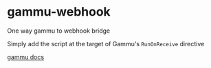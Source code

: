 # gammu-webhook

One way gammu to webhook bridge

Simply add the script at the target of Gammu's `RunOnReceive` directive

[gammu docs](https://docs.gammu.org/smsd/run.html#gammu-smsd-run)